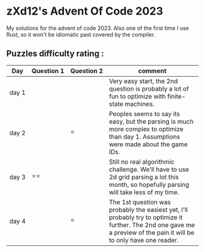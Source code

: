 # zXd12's Advent Of Code 2023

My solutions for the advent of code 2023.
Also one of the first time I use Rust, so it won't be idiomatic past covered by the compiler.

## Puzzles difficulty rating :

| Day   | Question 1 | Question 2 | comment                                                                                                                                                                |
| ----- | ---------- | ---------- | ---------------------------------------------------------------------------------------------------------------------------------------------------------------------- |
| day 1 |            |            | Very easy start, the 2nd question is probably a lot of fun to optimize with finite-state machines.                                                                     |
| day 2 |            | ⭐          | Peoples seems to say its easy, but the parsing is much more complex to optimize than day 1. Assumptions were made about the game IDs.                                  |
| day 3 | ⭐⭐         |            | Still no real algorithmic challenge. We'll have to use 2d grid parsing a lot this month, so hopefully parsing will take less of my time.                               |
| day 4 |            | ⭐          | The 1st question was probably the easiest yet, I'll probably try to optimize it further. The 2nd one gave me a preview of the pain it will be to only have one reader. |